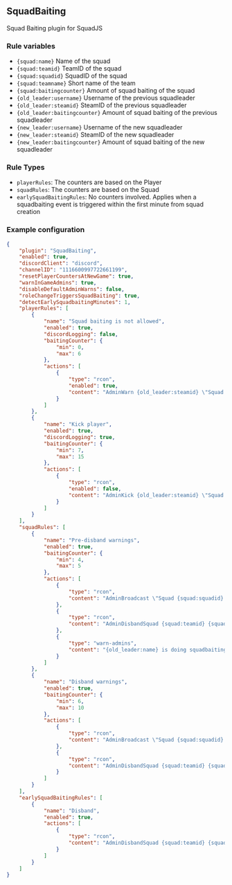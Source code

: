## SquadBaiting
Squad Baiting plugin for SquadJS

### Rule variables
- `{squad:name}` Name of the squad
- `{squad:teamid}` TeamID of the squad
- `{squad:squadid}` SquadID of the squad
- `{squad:teamname}` Short name of the team
- `{squad:baitingcounter}` Amount of squad baiting of the squad
- `{old_leader:username}` Username of the previous squadleader
- `{old_leader:steamid}` SteamID of the previous squadleader
- `{old_leader:baitingcounter}` Amount of squad baiting of the previous squadleader
- `{new_leader:username}` Username of the new squadleader
- `{new_leader:steamid}` SteamID of the new squadleader
- `{new_leader:baitingcounter}` Amount of squad baiting of the new squadleader

### Rule Types
- `playerRules`: The counters are based on the Player
- `squadRules`: The counters are based on the Squad
- `earlySquadBaitingRules`: No counters involved. Applies when a squadbaiting event is triggered within the first minute from squad creation

### Example configuration
```json
{
    "plugin": "SquadBaiting",
    "enabled": true,
    "discordClient": "discord",
    "channelID": "1116600997722661199",
    "resetPlayerCountersAtNewGame": true,
    "warnInGameAdmins": true,
    "disableDefaultAdminWarns": false,
    "roleChangeTriggersSquadBaiting": true,
    "detectEarlySquadbaitingMinutes": 1,
    "playerRules": [
        {
            "name": "Squad baiting is not allowed",
            "enabled": true,
            "discordLogging": false,
            "baitingCounter": {
                "min": 0,
                "max": 6
            },
            "actions": [
                {
                    "type": "rcon",
                    "enabled": true,
                    "content": "AdminWarn {old_leader:steamid} \"Squad baiting is not allowed\""
                }
            ]
        },
        {
            "name": "Kick player",
            "enabled": true,
            "discordLogging": true,
            "baitingCounter": {
                "min": 7,
                "max": 15
            },
            "actions": [
                {
                    "type": "rcon",
                    "enabled": false,
                    "content": "AdminKick {old_leader:steamid} \"Squad baiting not allowed\""
                }
            ]
        }
    ],
    "squadRules": [
        {
            "name": "Pre-disband warnings",
            "enabled": true,
            "baitingCounter": {
                "min": 4,
                "max": 5
            },
            "actions": [
                {
                    "type": "rcon",
                    "content": "AdminBroadcast \"Squad {squad:squadid} Team {squad:teamid} will be disbanded due to squad-baiting\""
                },
                {
                    "type": "rcon",
                    "content": "AdminDisbandSquad {squad:teamid} {squad:squadid}"
                },
                {
                    "type": "warn-admins",
                    "content": "{old_leader:name} is doing squadbaiting"
                }
            ]
        },
        {
            "name": "Disband warnings",
            "enabled": true,
            "baitingCounter": {
                "min": 6,
                "max": 10
            },
            "actions": [
                {
                    "type": "rcon",
                    "content": "AdminBroadcast \"Squad {squad:squadid} Team {squad:teamid} has been disbanded due to squad-baiting\""
                },
                {
                    "type": "rcon",
                    "content": "AdminDisbandSquad {squad:teamid} {squad:squadid}"
                }
            ]
        }
    ],
    "earlySquadBaitingRules": [
        {
            "name": "Disband",
            "enabled": true,
            "actions": [
                {
                    "type": "rcon",
                    "content": "AdminDisbandSquad {squad:teamid} {squad:squadid}"
                }
            ]
        }
    ]
}
```
